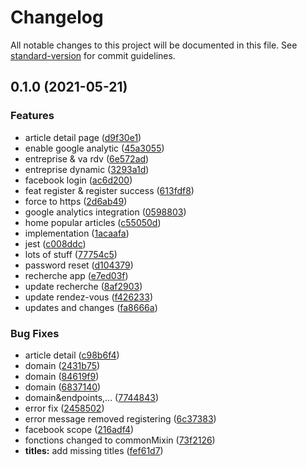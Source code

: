 # Changelog

All notable changes to this project will be documented in this file. See [standard-version](https://github.com/conventional-changelog/standard-version) for commit guidelines.

## 0.1.0 (2021-05-21)


### Features

* article detail page ([d9f30e1](https://github.com/crysis90war/lemka_vue/commit/d9f30e1d20c8ee24cfd83d6eb8a35249e16b890e))
* enable google analytic ([45a3055](https://github.com/crysis90war/lemka_vue/commit/45a3055b755032537ab5d1ad52eb4dc063533412))
* entreprise & va rdv ([6e572ad](https://github.com/crysis90war/lemka_vue/commit/6e572ad9ed6b6bdf1a84043be3f1a5bd613d9f96))
* entreprise dynamic ([3293a1d](https://github.com/crysis90war/lemka_vue/commit/3293a1d6aa93884408aee435bc865f40bfab3b1f))
* facebook login ([ac6d200](https://github.com/crysis90war/lemka_vue/commit/ac6d2006bd46d3ab607026a43d13967914f6d162))
* feat register & register success ([613fdf8](https://github.com/crysis90war/lemka_vue/commit/613fdf8b1c18b4768b9edb65b3866f4e34ee2d16))
* force to https ([2d6ab49](https://github.com/crysis90war/lemka_vue/commit/2d6ab49b696fb24a0cfd49876d9783447d837a4a))
* google analytics integration ([0598803](https://github.com/crysis90war/lemka_vue/commit/05988033cd06c9a703e825ec11b0e38bb0d5ec1e))
* home popular articles ([c55050d](https://github.com/crysis90war/lemka_vue/commit/c55050dddf7a4a19e8e0f16cbee1e696d1aed359))
* implementation ([1acaafa](https://github.com/crysis90war/lemka_vue/commit/1acaafa1f8b054fab20d88f24b733bb4da90c88c))
* jest ([c008ddc](https://github.com/crysis90war/lemka_vue/commit/c008ddc92a9bf70cb2b1a8fc57097b2993e57ca3))
* lots of stuff ([77754c5](https://github.com/crysis90war/lemka_vue/commit/77754c5c56c16b183cb282625cf429240bc82547))
* password reset ([d104379](https://github.com/crysis90war/lemka_vue/commit/d10437981ed0d80aecd45892715afa903533e5cc))
* recherche app ([e7ed03f](https://github.com/crysis90war/lemka_vue/commit/e7ed03f9562def1ad842d3bada7f18c17ea05a0e))
* update recherche ([8af2903](https://github.com/crysis90war/lemka_vue/commit/8af2903d58ea77617a2b2bfabd303569d00b600d))
* update rendez-vous ([f426233](https://github.com/crysis90war/lemka_vue/commit/f42623395ee8914ccdbb046ad322a2b70710cd1b))
* updates and changes ([fa8666a](https://github.com/crysis90war/lemka_vue/commit/fa8666a99cbd2c95972857d31afdd0a046e4c4d5))


### Bug Fixes

* article detail ([c98b6f4](https://github.com/crysis90war/lemka_vue/commit/c98b6f4852c26fb4219ae43b30657908bd570a44))
* domain ([2431b75](https://github.com/crysis90war/lemka_vue/commit/2431b7507ba8e772cb6c92dbdb8a70bdd95b1cd6))
* domain ([84619f9](https://github.com/crysis90war/lemka_vue/commit/84619f979eac29d52d28aeecaefec238d9d8241d))
* domain ([6837140](https://github.com/crysis90war/lemka_vue/commit/6837140b8af5b145805e4e259fb77c14863eaa77))
* domain&endpoints,... ([7744843](https://github.com/crysis90war/lemka_vue/commit/7744843e4a8f35c7b1d93847513677f545f3f97f))
* error fix ([2458502](https://github.com/crysis90war/lemka_vue/commit/2458502cb01372fac59851ef4231a8c705c6c614))
* error message removed registering ([6c37383](https://github.com/crysis90war/lemka_vue/commit/6c37383e20373f25f9da697270fb7b910560f02e))
* facebook scope ([216adf4](https://github.com/crysis90war/lemka_vue/commit/216adf40bf3483b0763a7e8b32f8f3e6590bc346))
* fonctions changed to commonMixin ([73f2126](https://github.com/crysis90war/lemka_vue/commit/73f2126d9173bd87338101d75a50d3c0a526112d))
* **titles:** add missing titles ([fef61d7](https://github.com/crysis90war/lemka_vue/commit/fef61d7bc0e87f30e139290954f43cd54ba0dae1))
